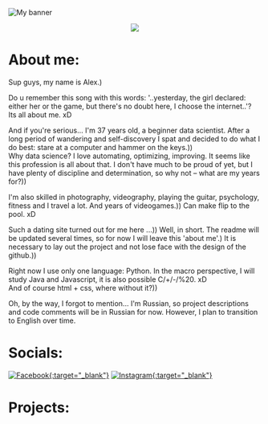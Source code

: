 ![My banner][akialema-banner-image]

<p align="center">
  <a href="https://git.io/typing-svg">
    <img src="https://readme-typing-svg.demolab.com/?lines=Data%20Science%20newbie;Open%20minded%20person;Good%20team%20player;Keep%20moving%20up%20↑&font=Press+Start+2P&center=true&width=580&height=45&color=FFD700&vCenter=true&pause=1000&size=22" /></a>
</p>

# About me:

Sup guys, my name is Alex.)

Do u remember this song with this words: '..yesterday, the girl declared: either her or the game, but there's no doubt here, I choose the internet..'?  
Its all about me. xD

And if you're serious... I'm 37 years old, a beginner data scientist. After a long period of wandering and self-discovery I spat and decided to do what I do best: stare at a computer and hammer on the keys.))  
Why data science? I love automating, optimizing, improving. It seems like this profession is all about that. I don't have much to be proud of yet, but I have plenty of discipline and determination, so why not – what are my years for?))

I'm also skilled in photography, videography, playing the guitar, psychology, fitness and I travel a lot. And years of videogames.)) Can make flip to the pool. xD

Such a dating site turned out for me here ...))
Well, in short.
The readme will be updated several times, so for now I will leave this 'about me'.) It is necessary to lay out the project and not lose face with the design of the github.))

Right now I use only one language: Python. In the macro perspective, I will study Java and Javascript, it is also possible C/+/-/%20. xD  
And of course html + css, where without it?))

Oh, by the way, I forgot to mention... I'm Russian, so project descriptions and code comments will be in Russian for now. However, I plan to transition to English over time.

# Socials:

[![Facebook](https://img.shields.io/badge/Facebook-1877F2?style=for-the-badge&logo=facebook&logoColor=white){:target="_blank"}](https://www.facebook.com/profile.php?id=100001132424287) [![Instagram](https://img.shields.io/badge/Instagram-E4405F?style=for-the-badge&logo=instagram&logoColor=white){:target="_blank"}](https://www.instagram.com/jlemyp4uk/)

# Projects:

<!--^Links^-->
[akialema-banner-image]: https://s85vla.storage.yandex.net/rdisk/61b6c66a93588af652410290259cc50acbb60a28a43770d5b7d8c2b29e7184dc/650e1468/NW7zopIQGDeffFpvN_ScjrTv5su2yb3VaJ3sMJAeDkwWOqogxBWn2C4EoVrHynQcT06A2gCuNGOzbUsGYNzwPw==?uid=0&filename=1111111111.jpg&disposition=inline&hash=&limit=0&content_type=image%2Fjpeg&owner_uid=0&fsize=655597&hid=f9292931f8ab2562cf9eba1848837665&media_type=image&tknv=v2&etag=1ac97ac94c0ac74f870cce45e886b4b0&rtoken=lCX6v2GH9RPa&force_default=no&ycrid=na-562c6429ef6f754aa21d8c496c0552e3-downloader22f&ts=605fa16dfea00&s=300dc7dfb11320f31d037d240233e405f4b72014d5c1c1174a4e2eeb3cf75549&pb=U2FsdGVkX19pQ9IvMwI1kTu9ucCNUF2h19AWYKpUpZU1raZwbO1jLrm6tOdGT9jkdJwNN_WBW0ml1HMRTDV3E0idtanWWfkKkxWICZCwDD0
